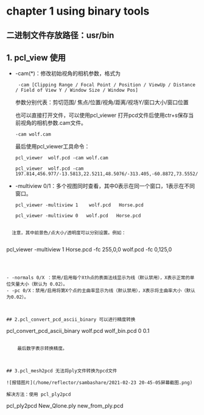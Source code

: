 # chapter 1  using binary tools 

## 二进制文件存放路径：usr/bin

## 1. pcl_view 使用

- -cam(*)：修改初始视角的相机参数，格式为

  ```
   -cam [Clipping Range / Focal Point / Position / ViewUp / Distance / Field of View Y / Window Size / Window Pos]
  ```

  参数分别代表：剪切范围/ 焦点/位置/视角/距离/视场Y/窗口大小/窗口位置

  也可以直接打开文件，可以使用pcl_viewer  打开pcd文件后使用ctr+s保存当前视角的相机参数.cam文件。

  ```
  -cam wolf.cam
  ```

  最后使用pcl_viewer工具命令：

  ```
  pcl_viewer  wolf.pcd -cam wolf.cam 
  
  pcl_viewer  wolf.pcd -cam 197.814,456.977/-13.5813,22.5211,48.5076/-313.405,-60.8872,73.5552/0.0602031,0.0823253,0.994785/0.523599/960,540/77,95
  ```

  

- -multiview 0/1：多个视图同时查看，其中0表示在同一个窗口，1表示在不同窗口。

  ```
  pcl_viewer -multiview 1    wolf.pcd   Horse.pcd
  
  pcl_viewer -multiview 0   wolf.pcd   Horse.pcd
```
  
  注意，其中前景色/点大小/透明度可以分别设置。例如：
  
  ```
  pcl_viewer -multiview 1 Horse.pcd -fc 255,0,0 wolf.pcd -fc 0,125,0
  ```
  
  

- -normals 0/X ：禁用/启用每个Xth点的表面法线显示为线（默认禁用），X表示正常的单位矢量大小（默认为 0.02）。
- -pc 0/X：禁用/启用将第X个点的主曲率显示为线（默认禁用），X表示将主曲率大小（默认为0.02）。



## 2.pcl_convert_pcd_ascii_binary 可以进行精度转换

```
pcl_convert_pcd_ascii_binary wolf.pcd wolf_bin.pcd 0 0.1
```

​    最后数字表示转换精度。



## 3.pcl_mesh2pcd 无法将ply文件转换为pcd文件

![报错图片](/home/reflector/sambashare/2021-02-23 20-45-05屏幕截图.png)

解决方法：使用 pcl_ply2pcd

```
pcl_ply2pcd New_Qlone.ply new_from_ply.pcd
```

